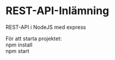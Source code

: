 # REST-API-Inlämning
REST-API i NodeJS med express

För att starta projektet: <br>
npm install <br>
npm start


